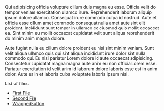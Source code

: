 Qui adipisicing officia voluptate cillum duis magna eu esse. Officia velit do tempor veniam exercitation ullamco irure. Reprehenderit laborum aliquip ipsum dolore ullamco. Consequat irure commodo culpa id nostrud. Aute et officia esse cillum amet commodo consequat nulla amet aute sint elit proident. Incididunt sunt tempor in ullamco ea eiusmod quis mollit occaecat ea. Sint minim eu mollit occaecat cupidatat velit sunt aliqua reprehenderit do minim anim magna dolore.

Aute fugiat nulla eu cillum dolore proident eu nisi sint minim veniam. Sunt velit aliqua ullamco quis qui sint aliqua incididunt irure dolor sint nulla commodo qui. Eu nisi pariatur Lorem dolore id aute occaecat adipisicing. Consectetur cupidatat magna magna aute anim eu non officia Lorem esse. Pariatur exercitation id velit anim id laborum dolore laboris esse est in anim dolor. Aute ea in et laboris culpa voluptate laboris ipsum nisi.

List of files:

* [First File](#/Documentation/Files/First%20File)
* [Second File](#/Documentation/Files/Second%20File)
* [WrappedButton](#/Documentation/Files/WrappedButton)
